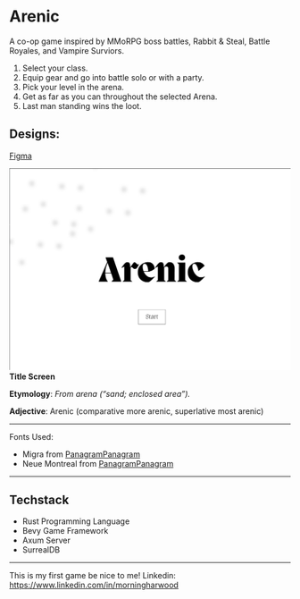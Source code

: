 # Arenic

A co-op game inspired by MMoRPG boss battles, Rabbit & Steal, Battle Royales, and Vampire Surviors.

1. Select your class.
2. Equip gear and go into battle solo or with a party.
3. Pick your level in the arena.
3. Get as far as you can throughout the selected Arena.
4. Last man standing wins the loot.

## Designs:
[Figma](https://www.figma.com/proto/yXxUbjsARweWAWGmTiXPxU/Arenic?page-id=0%3A1&node-id=1-2&viewport=505%2C298%2C0.24&t=U9CjGcjvX0la3GE6-1&scaling=min-zoom&content-scaling=fixed)


![Title](./assets/title-screen.png) **Title Screen**


**Etymology**:
*From arena (“sand; enclosed area”).*

**Adjective**:
Arenic (comparative more arenic, superlative most arenic)

---
Fonts Used: 
- Migra from [PanagramPanagram](https://pangrampangram.com/products/migra)
- Neue Montreal from [PanagramPanagram](https://pangrampangram.com/products/neue-montreal)

---
## Techstack

- Rust Programming Language
- Bevy Game Framework
- Axum Server
- SurrealDB

---

This is my first game be nice to me!
Linkedin: https://www.linkedin.com/in/morningharwood
